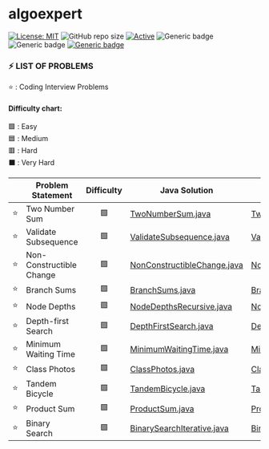 # algoexpert

 [![License: MIT](https://img.shields.io/badge/License-MIT-yellow.svg)](https://opensource.org/licenses/MIT "MIT License")
 ![GitHub repo size](https://img.shields.io/github/repo-size/jerrycychen/algoexpert)
 [![Active](http://img.shields.io/badge/Status-Active-green.svg)](https://github.com/jerrycychen/algoexpert)
 ![Generic badge](https://img.shields.io/badge/lang-java-orange.svg)
 ![Generic badge](https://img.shields.io/badge/lang-kotlin-yellow.svg)
 [![Generic badge](https://img.shields.io/badge/last%20updated-20--02--2022-pink)](https://github.com/jerrycychen/algoexpert)

### ⚡ LIST OF PROBLEMS 
	
⭐ : Coding Interview Problems 
<br/>
#### Difficulty chart:
🟩 : Easy
<br/>
🟦 : Medium
<br/>
🟥 : Hard
<br/>
⬛ : Very Hard
<br/>

|  | Problem Statement | Difficulty | Java Solution | Kotlin Solution
| :------: | ----------------- | :--------: | ----------------- | ----------------- |
| :star: | Two Number Sum | 🟩 | [TwoNumberSum.java](https://github.com/jerrycychen/algoexpert/blob/main/Two%20Number%20Sum/TwoNumberSum.java) | [TwoNumberSum.kt](https://github.com/jerrycychen/algoexpert/blob/main/Two%20Number%20Sum/TwoNumberSum.kt)
| :star: | Validate Subsequence | 🟩 | [ValidateSubsequence.java](https://github.com/jerrycychen/algoexpert/blob/main/Validate%20Subsequence/ValidateSubsequence.java) | [ValidateSubsequence.kt](https://github.com/jerrycychen/algoexpert/blob/main/Validate%20Subsequence/ValidateSubsequence.kt)
| :star: | Non-Constructible Change | 🟩 | [NonConstructibleChange.java](https://github.com/jerrycychen/algoexpert/blob/main/Non-Constructible%20Change/NonConstructibleChange.java) | [NonConstructibleChange.kt](https://github.com/jerrycychen/algoexpert/blob/main/Non-Constructible%20Change/NonConstructibleChange.kt)
| :star: | Branch Sums | 🟩 | [BranchSums.java](https://github.com/jerrycychen/algoexpert/blob/main/Branch%20Sums/BranchSums.java) | [BranchSums.kt](https://github.com/jerrycychen/algoexpert/blob/main/Branch%20Sums/BranchSums.kt)
| :star: | Node Depths | 🟩 | [NodeDepthsRecursive.java](https://github.com/jerrycychen/algoexpert/blob/main/Node%20Depths/NodeDepthsRecursive.java) | [NodeDepthsRecursive.kt](https://github.com/jerrycychen/algoexpert/blob/main/Node%20Depths/NodeDepthsRecursive.kt)
| :star: | Depth-first Search | 🟩 | [DepthFirstSearch.java](https://github.com/jerrycychen/algoexpert/blob/main/Depth-first%20Search/DepthFirstSearch.java) | [DepthFirstSearch.kt](https://github.com/jerrycychen/algoexpert/blob/main/Depth-first%20Search/DepthFirstSearch.kt)
| :star: | Minimum Waiting Time | 🟩 | [MinimumWaitingTime.java](https://github.com/jerrycychen/algoexpert/blob/main/Minimum%20Waiting%20Time/MinimumWaitingTime.java) | [MinimumWaitingTime.kt](https://github.com/jerrycychen/algoexpert/blob/main/Minimum%20Waiting%20Time/MinimumWaitingTime.kt)
| :star: | Class Photos | 🟩 | [ClassPhotos.java](https://github.com/jerrycychen/algoexpert/blob/main/Class%20Photos/ClassPhotos.java) | [ClassPhotos.kt](https://github.com/jerrycychen/algoexpert/blob/main/Class%20Photos/ClassPhotos.kt)
| :star: | Tandem Bicycle | 🟩 | [TandemBicycle.java](https://github.com/jerrycychen/algoexpert/blob/main/Tandem%20Bicycle/TandemBicycle.java) | [TandemBicycle.kt](https://github.com/jerrycychen/algoexpert/blob/main/Tandem%20Bicycle/TandemBicycle.kt)
| :star: | Product Sum | 🟩 | [ProductSum.java](https://github.com/jerrycychen/algoexpert/blob/main/Product%20Sum/ProductSum.java) | [ProductSum.kt](https://github.com/jerrycychen/algoexpert/blob/main/Product%20Sum/ProductSum.kt)
| :star: | Binary Search | 🟩 | [BinarySearchIterative.java](https://github.com/jerrycychen/algoexpert/blob/main/Binary%20Search/BinarySearchIterative.java) | [BinarySearchIterative.kt](https://github.com/jerrycychen/algoexpert/blob/main/Binary%20Search/BinarySearchIterative.kt)